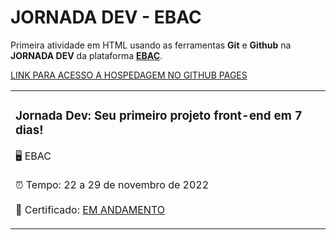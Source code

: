 <h1>JORNADA DEV - EBAC</h1>

<p>Primeira atividade em HTML usando as ferramentas <strong>Git</strong> e <strong>Github</strong> na <strong>JORNADA DEV</strong> da plataforma <a href="https://ebaconline.com.br/webinars/jornada-dev-novembro-22-29" target="_blank"><strong>EBAC</strong></a>.

<p> <a href="https://yasminelima.github.io/jornada-dev-01/" target="_blank">LINK PARA ACESSO A HOSPEDAGEM NO GITHUB PAGES</a></p>

<table>
    <tr>
        <td>
        <h3>Jornada Dev: Seu primeiro projeto front-end em 7 dias!</h3>
        <p>🖥 EBAC <br><br> ⏰ Tempo: 22 a 29 de novembro de 2022<br><br> 📜 Certificado: <a href="https://github.com/yasminelima/jornada-dev-01/" target="_blank">EM ANDAMENTO</a></p>
        <td>
    </tr>
